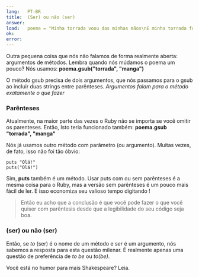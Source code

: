 ```yaml
---
lang:   PT-BR
title:  (Ser) ou não (ser)
answer:
load:   poema = "Minha torrada voou das minhas mãos\nE minha torrada foi para a lua.\nYada yada yada\n"
ok:
error:  
---
```


Outra pequena coisa que nós não falamos de forma realmente aberta: argumentos de métodos.
Lembra quando nós múdamos o poema um pouco? Nós usamos:
__poema.gsub("torrada", "manga")__

O método gsub precisa de dois argumentos, que nós passamos para o gsub ao incluir duas strings
entre parênteses. _Argumentos falam para o método exatamente o que fazer_

### Parênteses
Atualmente, na maior parte das vezes o Ruby não se importa se você omitir os parenteses. Então, Isto
teria funcionado também:
__poema.gsub "torrada", "manga"__

Nós já usamos outro método com parâmetro (ou argumento). Muitas vezes, de fato, isso não foi tão óbvio:

    puts "Olá!"
    puts("Olá!")

Sim, __puts__ também é um método. Usar puts com ou sem parênteses é a mesma coisa para o Ruby, mas a versão
sem parênteses é um pouco mais fácil de ler. E isso economiza seu valioso tempo digitando !

> Então eu acho que a conclusão é que você pode fazer o que você quiser com parêntesis desde que
> a legibilidade do seu código seja boa.

### (ser) ou não (ser)
Então, se _to_ (ser) é o nome de um método e _ser_ é um argumento, nós sabemos a resposta para esta questão milenar.
É realmente apenas uma questão de preferência de _to be_ ou _to(be)_.

Você está no humor para mais Shakespeare? Leia.
